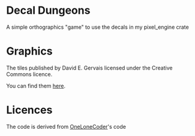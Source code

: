 # Decal Dungeons

A simple orthographics "game" to use the decals in my pixel_engine crate

# Graphics

The tiles published by David E. Gervais licensed under the Creative Commons licence.

You can find them [here](http://pousse.rapiere.free.fr/tome/tome-tiles.htm).

# Licences

The code is derived from [OneLoneCoder](https://github.com/onelonecoder/)'s code

